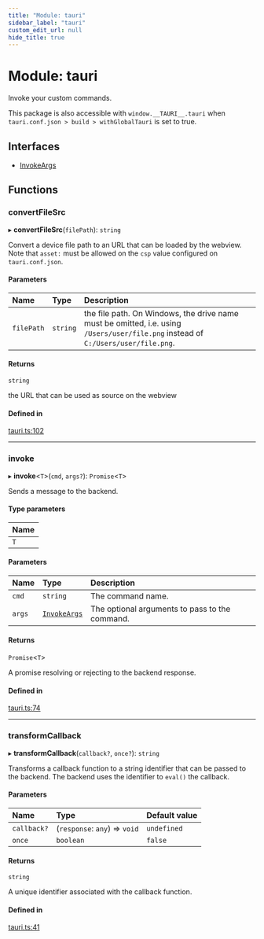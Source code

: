 ```yaml
---
title: "Module: tauri"
sidebar_label: "tauri"
custom_edit_url: null
hide_title: true
---
```


# Module: tauri

Invoke your custom commands.

This package is also accessible with `window.__TAURI__.tauri` when `tauri.conf.json > build > withGlobalTauri` is set to true.

## Interfaces

- [InvokeArgs](../interfaces/tauri.InvokeArgs.md)

## Functions

### convertFileSrc

▸ **convertFileSrc**(`filePath`): `string`

Convert a device file path to an URL that can be loaded by the webview.
Note that `asset:` must be allowed on the `csp` value configured on `tauri.conf.json`.

#### Parameters

| Name | Type | Description |
| :------ | :------ | :------ |
| `filePath` | `string` | the file path. On Windows, the drive name must be omitted, i.e. using `/Users/user/file.png` instead of `C:/Users/user/file.png`. |

#### Returns

`string`

the URL that can be used as source on the webview

#### Defined in

[tauri.ts:102](https://github.com/tauri-apps/tauri/blob/fbb405b/tooling/api/src/tauri.ts#L102)

___

### invoke

▸ **invoke**<`T`\>(`cmd`, `args?`): `Promise`<`T`\>

Sends a message to the backend.

#### Type parameters

| Name |
| :------ |
| `T` |

#### Parameters

| Name | Type | Description |
| :------ | :------ | :------ |
| `cmd` | `string` | The command name. |
| `args` | [`InvokeArgs`](../interfaces/tauri.InvokeArgs.md) | The optional arguments to pass to the command. |

#### Returns

`Promise`<`T`\>

A promise resolving or rejecting to the backend response.

#### Defined in

[tauri.ts:74](https://github.com/tauri-apps/tauri/blob/fbb405b/tooling/api/src/tauri.ts#L74)

___

### transformCallback

▸ **transformCallback**(`callback?`, `once?`): `string`

Transforms a callback function to a string identifier that can be passed to the backend.
The backend uses the identifier to `eval()` the callback.

#### Parameters

| Name | Type | Default value |
| :------ | :------ | :------ |
| `callback?` | (`response`: `any`) => `void` | `undefined` |
| `once` | `boolean` | `false` |

#### Returns

`string`

A unique identifier associated with the callback function.

#### Defined in

[tauri.ts:41](https://github.com/tauri-apps/tauri/blob/fbb405b/tooling/api/src/tauri.ts#L41)
